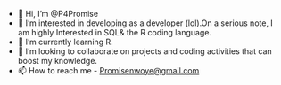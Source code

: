 - 👋 Hi, I’m @P4Promise
- 👀 I’m interested in developing as a developer (lol).On a serious note, I am highly Interested in SQL& the R coding language.
- 🌱 I’m currently learning R.
- 💞️ I’m looking to collaborate on projects and coding activities that can boost my knowledge.
- 📫 How to reach me - Promisenwoye@gmail.com

<!---
P4Promise/P4Promise is a ✨ special ✨ repository because its `README.md` (this file) appears on your GitHub profile.
You can click the Preview link to take a look at your changes.
--->

